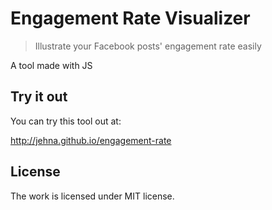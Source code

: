 # Engagement Rate Visualizer
> Illustrate your Facebook posts' engagement rate easily

A tool made with JS

## Try it out

You can try this tool out at:

http://jehna.github.io/engagement-rate

## License
The work is licensed under MIT license.
